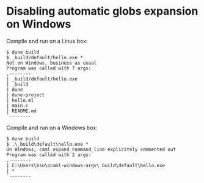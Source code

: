 # Disabling automatic globs expansion on Windows

Compile and run on a Linux box:

```
$ dune build
$ _build/default/hello.exe *
Not on Windows, business as usual
Program was called with 7 args:
,--------
| _build/default/hello.exe
| _build
| dune
| dune-project
| hello.ml
| main.c
| README.md
`--------
```

Compile and run on a Windows box:

```
$ dune build
$ .\_build\default\hello.exe *
On Windows, caml_expand_command_line explicitely commented out
Program was called with 2 args:
,--------
| C:\Users\bsu\ocaml-windows-argv\_build\default\hello.exe
| *
`--------
```
